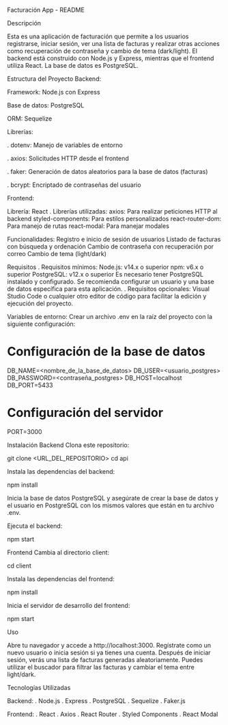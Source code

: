 Facturación App - README

Descripción

Esta es una aplicación de facturación que permite a los usuarios registrarse, iniciar sesión, ver una lista de facturas y realizar otras acciones como recuperación de contraseña y cambio de tema (dark/light). El backend está construido con Node.js y Express, mientras que el frontend utiliza React. La base de datos es PostgreSQL.

Estructura del Proyecto
Backend:

Framework: Node.js con Express

Base de datos: PostgreSQL

ORM: Sequelize

Librerías:

. dotenv: Manejo de variables de entorno

. axios: Solicitudes HTTP desde el frontend

. faker: Generación de datos aleatorios para la base de datos (facturas)

. bcrypt: Encriptado de contraseñas del usuario


Frontend:

Librería: React
. Librerías utilizadas:
axios: Para realizar peticiones HTTP al backend
styled-components: Para estilos personalizados
react-router-dom: Para manejo de rutas
react-modal: Para manejar modales

Funcionalidades:
Registro e inicio de sesión de usuarios
Listado de facturas con búsqueda y ordenación
Cambio de contraseña con recuperación por correo
Cambio de tema (light/dark)

Requisitos
. Requisitos mínimos:
Node.js: v14.x o superior
npm: v6.x o superior
PostgreSQL: v12.x o superior
Es necesario tener PostgreSQL instalado y configurado. Se recomienda configurar un usuario y una base de datos específica para esta aplicación.
. Requisitos opcionales:
Visual Studio Code o cualquier otro editor de código para facilitar la edición y ejecución del proyecto.

Variables de entorno:
Crear un archivo .env en la raíz del proyecto con la siguiente configuración:

# Configuración de la base de datos

DB_NAME=<nombre_de_la_base_de_datos>
DB_USER=<usuario_postgres>
DB_PASSWORD=<contraseña_postgres>
DB_HOST=localhost
DB_PORT=5433

# Configuración del servidor

PORT=3000

Instalación
Backend
Clona este repositorio:

git clone <URL_DEL_REPOSITORIO>
cd api

Instala las dependencias del backend:

npm install

Inicia la base de datos PostgreSQL y asegúrate de crear la base de datos y el usuario en PostgreSQL con los mismos valores que están en tu archivo .env.

Ejecuta el backend:

npm start

Frontend
Cambia al directorio client:

cd client

Instala las dependencias del frontend:

npm install

Inicia el servidor de desarrollo del frontend:

npm start

Uso

Abre tu navegador y accede a http://localhost:3000.
Regístrate como un nuevo usuario o inicia sesión si ya tienes una cuenta.
Después de iniciar sesión, verás una lista de facturas generadas aleatoriamente.
Puedes utilizar el buscador para filtrar las facturas y cambiar el tema entre light/dark.

Tecnologías Utilizadas

Backend:
. Node.js
. Express
. PostgreSQL
. Sequelize
. Faker.js

Frontend:
. React
. Axios
. React Router
. Styled Components
. React Modal

